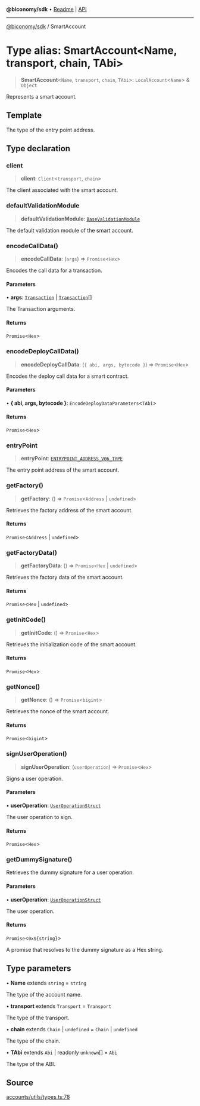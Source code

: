 **@biconomy/sdk** • [Readme](../README.md) \| [API](../globals.md)

***

[@biconomy/sdk](../README.md) / SmartAccount

# Type alias: SmartAccount\<Name, transport, chain, TAbi\>

> **SmartAccount**\<`Name`, `transport`, `chain`, `TAbi`\>: `LocalAccount`\<`Name`\> & `Object`

Represents a smart account.

## Template

The type of the entry point address.

## Type declaration

### client

> **client**: `Client`\<`transport`, `chain`\>

The client associated with the smart account.

### defaultValidationModule

> **defaultValidationModule**: [`BaseValidationModule`](BaseValidationModule.md)

The default validation module of the smart account.

### encodeCallData()

> **encodeCallData**: (`args`) => `Promise`\<`Hex`\>

Encodes the call data for a transaction.

#### Parameters

• **args**: [`Transaction`](Transaction.md) \| [`Transaction`](Transaction.md)[]

The Transaction arguments.

#### Returns

`Promise`\<`Hex`\>

### encodeDeployCallData()

> **encodeDeployCallData**: (`{
    abi,
    args,
    bytecode
  }`) => `Promise`\<`Hex`\>

Encodes the deploy call data for a smart contract.

#### Parameters

• **\{
    abi,
    args,
    bytecode
  }**: `EncodeDeployDataParameters`\<`TAbi`\>

#### Returns

`Promise`\<`Hex`\>

### entryPoint

> **entryPoint**: [`ENTRYPOINT_ADDRESS_V06_TYPE`](ENTRYPOINT_ADDRESS_V06_TYPE.md)

The entry point address of the smart account.

### getFactory()

> **getFactory**: () => `Promise`\<`Address` \| `undefined`\>

Retrieves the factory address of the smart account.

#### Returns

`Promise`\<`Address` \| `undefined`\>

### getFactoryData()

> **getFactoryData**: () => `Promise`\<`Hex` \| `undefined`\>

Retrieves the factory data of the smart account.

#### Returns

`Promise`\<`Hex` \| `undefined`\>

### getInitCode()

> **getInitCode**: () => `Promise`\<`Hex`\>

Retrieves the initialization code of the smart account.

#### Returns

`Promise`\<`Hex`\>

### getNonce()

> **getNonce**: () => `Promise`\<`bigint`\>

Retrieves the nonce of the smart account.

#### Returns

`Promise`\<`bigint`\>

### signUserOperation()

> **signUserOperation**: (`userOperation`) => `Promise`\<`Hex`\>

Signs a user operation.

#### Parameters

• **userOperation**: [`UserOperationStruct`](UserOperationStruct.md)

The user operation to sign.

#### Returns

`Promise`\<`Hex`\>

### getDummySignature()

Retrieves the dummy signature for a user operation.

#### Parameters

• **userOperation**: [`UserOperationStruct`](UserOperationStruct.md)

The user operation.

#### Returns

`Promise`\<```0x${string}```\>

A promise that resolves to the dummy signature as a Hex string.

## Type parameters

• **Name** extends `string` = `string`

The type of the account name.

• **transport** extends `Transport` = `Transport`

The type of the transport.

• **chain** extends `Chain` \| `undefined` = `Chain` \| `undefined`

The type of the chain.

• **TAbi** extends `Abi` \| readonly `unknown`[] = `Abi`

The type of the ABI.

## Source

[accounts/utils/types.ts:78](https://github.com/bcnmy/sdk/blob/main/src/accounts/utils/types.ts#L78)
